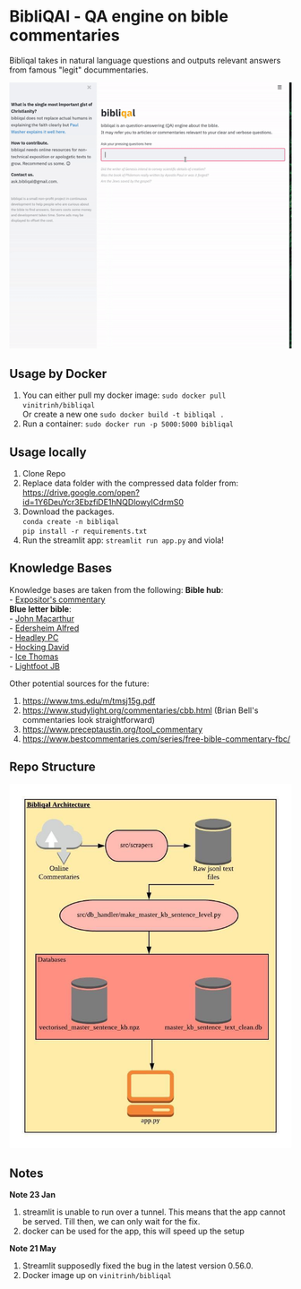 # BibliQAl - QA engine on bible commentaries  
Bibliqal takes in natural language questions and outputs relevant answers from famous "legit" docummentaries.  

<img src = "img/Bibliqal - Jews and the gospel.gif">  

## Usage by Docker
1. You can either pull my docker image: `sudo docker pull vinitrinh/bibliqal`  
Or create a new one `sudo docker build -t bibliqal .`  
2. Run a container: `sudo docker run -p 5000:5000 bibliqal`  
## Usage locally

1. Clone Repo
2. Replace data folder with the compressed data folder from: https://drive.google.com/open?id=1Y6DeuYcr3EbzfiDE1hNQDlowyICdrmS0
3. Download the packages.   
`conda create -n bibliqal`  
`pip install -r requirements.txt`
4. Run the streamlit app: `streamlit run app.py` and viola!


## Knowledge Bases
Knowledge bases are taken from the following:
__Bible hub__:  
    - [Expositor's commentary](https://biblehub.com/commentaries/expositors/genesis/1.htm)  
__Blue letter bible__:  
    - [John Macarthur](https://www.blueletterbible.org/commentaries/macarthur_john/)  
    - [Edersheim Alfred](https://www.blueletterbible.org/commentaries/edersheim_alfred/)  
    - [Headley PC](https://www.blueletterbible.org/commentaries/headley_pc/)  
    - [Hocking David](https://www.blueletterbible.org/commentaries/hocking_david/)  
    - [Ice Thomas](https://www.blueletterbible.org/commentaries/ice_thomas/)  
    - [Lightfoot JB](https://www.blueletterbible.org/commentaries/lightfoot_jb/)

Other potential sources for the future:  
1. https://www.tms.edu/m/tmsj15g.pdf  
2. https://www.studylight.org/commentaries/cbb.html  (Brian Bell's commentaries look straightforward)
3. https://www.preceptaustin.org/tool_commentary
4. https://www.bestcommentaries.com/series/free-bible-commentary-fbc/


## Repo Structure
<img src="img/Bibliqal Architecture Diagram.jpeg">  


## Notes
__Note 23 Jan__
1. streamlit is unable to run over a tunnel. This means that the app cannot be served. Till then, we can only wait for the fix.   
2. docker can be used for the app, this will speed up the setup

__Note 21 May__
1. Streamlit supposedly fixed the bug in the latest version 0.56.0.
2. Docker image up on `vinitrinh/bibliqal`